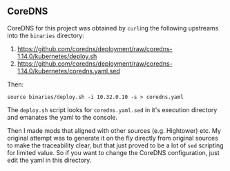 ## CoreDNS

CoreDNS for this project was obtained by `curl`ing the following upstreams into the `binaries` directory:

1. https://github.com/coredns/deployment/raw/coredns-1.14.0/kubernetes/deploy.sh
2. https://github.com/coredns/deployment/raw/coredns-1.14.0/kubernetes/coredns.yaml.sed

Then:

```shell
source binaries/deploy.sh -i 10.32.0.10 -s > coredns.yaml
```

The `deploy.sh` script looks for `coredns.yaml.sed` in it's execution directory and emanates the yaml to the console.

Then I made mods that aligned with other sources (e.g. Hightower) etc. My original attempt was to generate it on the fly directly from original sources to make the traceability clear, but that just proved to be a lot of `sed` scripting for limited value. So if you want to change the CoreDNS configuration, just edit the yaml in this directory.
